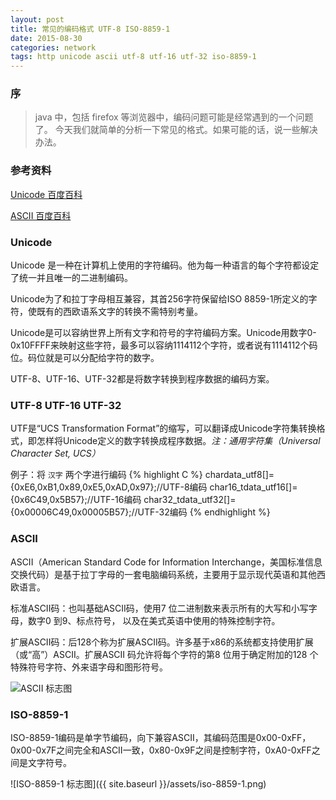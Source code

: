 ```yaml
---
layout: post
title: 常见的编码格式 UTF-8 ISO-8859-1
date: 2015-08-30
categories: network
tags: http unicode ascii utf-8 utf-16 utf-32 iso-8859-1
---
```


### 序
> java 中，包括 firefox 等浏览器中，编码问题可能是经常遇到的一个问题了。
> 今天我们就简单的分析一下常见的格式。如果可能的话，说一些解决办法。

### 参考资料
[Unicode 百度百科](http://baike.baidu.com/view/40801.htm)

[ASCII 百度百科](http://baike.baidu.com/view/15482.htm)

### Unicode
Unicode 是一种在计算机上使用的字符编码。他为每一种语言的每个字符都设定了统一并且唯一的二进制编码。

Unicode为了和拉丁字母相互兼容，其首256字符保留给ISO 8859-1所定义的字符，使既有的西欧语系文字的转换不需特别考量。

Unicode是可以容纳世界上所有文字和符号的字符编码方案。Unicode用数字0-0x10FFFF来映射这些字符，最多可以容纳1114112个字符，或者说有1114112个码位。码位就是可以分配给字符的数字。

UTF-8、UTF-16、UTF-32都是将数字转换到程序数据的编码方案。

### UTF-8 UTF-16 UTF-32
UTF是“UCS Transformation Format”的缩写，可以翻译成Unicode字符集转换格式，即怎样将Unicode定义的数字转换成程序数据。*注：通用字符集（Universal Character Set, UCS）*

例子：将 `汉字` 两个字进行编码
{% highlight C %}
chardata_utf8[]={0xE6,0xB1,0x89,0xE5,0xAD,0x97};//UTF-8编码
char16_tdata_utf16[]={0x6C49,0x5B57};//UTF-16编码
char32_tdata_utf32[]={0x00006C49,0x00005B57};//UTF-32编码
{% endhighlight %}

### ASCII
ASCII（American Standard Code for Information Interchange，美国标准信息交换代码）是基于拉丁字母的一套电脑编码系统，主要用于显示现代英语和其他西欧语言。

标准ASCII码：也叫基础ASCII码，使用7 位二进制数来表示所有的大写和小写字母，数字0 到9、标点符号， 以及在美式英语中使用的特殊控制字符。

扩展ASCII码：后128个称为扩展ASCII码。许多基于x86的系统都支持使用扩展（或“高”）ASCII。扩展ASCII 码允许将每个字符的第8 位用于确定附加的128 个特殊符号字符、外来语字母和图形符号。

![ASCII 标志图](http://www.asciitable.com/index/asciifull.gif)

### ISO-8859-1
ISO-8859-1编码是单字节编码，向下兼容ASCII，其编码范围是0x00-0xFF，0x00-0x7F之间完全和ASCII一致，0x80-0x9F之间是控制字符，0xA0-0xFF之间是文字符号。

![ISO-8859-1 标志图]({{ site.baseurl }}/assets/iso-8859-1.png)
